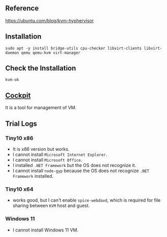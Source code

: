 ## Reference
https://ubuntu.com/blog/kvm-hyphervisor

## Installation
```
sudo apt -y install bridge-utils cpu-checker libvirt-clients libvirt-daemon qemu qemu-kvm virt-manager
```

## Check the Installation
```
kvm-ok
```

## [Cockpit](http://localhost:9090)
It is a tool for management of VM.

## Trial Logs
### Tiny10 x86
- It is x86 version but works.
- I cannot install ```Microsoft Internet Explorer```.
- I cannot install `Microsoft Office`.
- I installed `.NET Framework` but the OS does not recognize it.
- I cannot install `node-gyp` because the OS does not recognize `.NET Framework` installed.

### Tiny10 x64
- works good, but I can't enable `spice-webdavd`, which is required for file sharing between `KVM` host and guest.

### Windows 11
- I cannot install Windows 11 VM.


